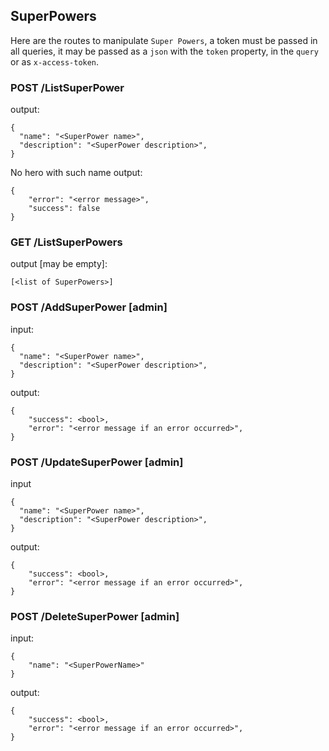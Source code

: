 ## SuperPowers
Here are the routes to manipulate `Super Powers`,
a token must be passed in all queries, it may be passed as a `json` with the `token` property, in the `query` or as `x-access-token`.

### POST /ListSuperPower
output:
```
{
  "name": "<SuperPower name>",
  "description": "<SuperPower description>",
}
```

No hero with such name output:
```
{
    "error": "<error message>",
    "success": false
}
```

### GET /ListSuperPowers
output [may be empty]:
```
[<list of SuperPowers>]
```

### POST /AddSuperPower [admin]
input:
```
{
  "name": "<SuperPower name>",
  "description": "<SuperPower description>",
}
```
output:
```
{
    "success": <bool>,
    "error": "<error message if an error occurred>",
}
```

### POST /UpdateSuperPower [admin]
input
```
{
  "name": "<SuperPower name>",
  "description": "<SuperPower description>",
}
```

output:
```
{
    "success": <bool>,
    "error": "<error message if an error occurred>",
}
```

### POST /DeleteSuperPower [admin]
input:
```
{
    "name": "<SuperPowerName>"
}
```

output:
```
{
    "success": <bool>,
    "error": "<error message if an error occurred>",
}
```
